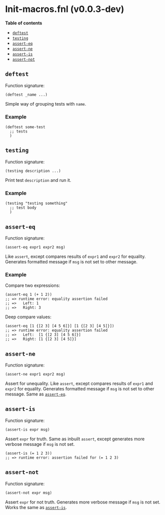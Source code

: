 # Init-macros.fnl (v0.0.3-dev)

**Table of contents**

- [`deftest`](#deftest)
- [`testing`](#testing)
- [`assert-eq`](#assert-eq)
- [`assert-ne`](#assert-ne)
- [`assert-is`](#assert-is)
- [`assert-not`](#assert-not)

## `deftest`
Function signature:

```
(deftest _name ...)
```

Simple way of grouping tests with `name`.

### Example
``` fennel
(deftest some-test
  ;; tests
  )
```

## `testing`
Function signature:

```
(testing description ...)
```

Print test `description` and run it.

### Example
``` fennel
(testing "testing something"
  ;; test body
  )
```

## `assert-eq`
Function signature:

```
(assert-eq expr1 expr2 msg)
```

Like `assert`, except compares results of `expr1` and `expr2` for equality.
Generates formatted message if `msg` is not set to other message.

### Example
Compare two expressions:

``` fennel
(assert-eq 1 (+ 1 2))
;; => runtime error: equality assertion failed
;; =>   Left: 1
;; =>   Right: 3
```

Deep compare values:

``` fennel
(assert-eq [1 {[2 3] [4 5 6]}] [1 {[2 3] [4 5]}])
;; => runtime error: equality assertion failed
;; =>   Left:  [1 {[2 3] [4 5 6]}]
;; =>   Right: [1 {[2 3] [4 5]}]
```

## `assert-ne`
Function signature:

```
(assert-ne expr1 expr2 msg)
```

Assert for unequality.  Like `assert`, except compares results of
`expr1` and `expr2` for equality.  Generates formatted message if
`msg` is not set to other message.  Same as [`assert-eq`](#assert-eq).

## `assert-is`
Function signature:

```
(assert-is expr msg)
```

Assert `expr` for truth. Same as inbuilt `assert`, except generates more
  verbose message if `msg` is not set.

``` fennel
(assert-is (= 1 2 3))
;; => runtime error: assertion failed for (= 1 2 3)
```

## `assert-not`
Function signature:

```
(assert-not expr msg)
```

Assert `expr` for not truth. Generates more verbose message if
  `msg` is not set. Works the same as [`assert-is`](#assert-is).


<!-- Generated with Fenneldoc v0.1.7
     https://gitlab.com/andreyorst/fenneldoc -->
